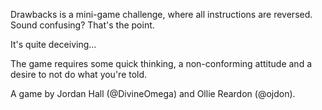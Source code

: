 Drawbacks is a mini-game challenge, where all instructions are reversed. Sound confusing? That's the point.

It's quite deceiving...

The game requires some quick thinking, a non-conforming attitude and a desire to not do what you're told.

A game by Jordan Hall (@DivineOmega) and Ollie Reardon (@ojdon).